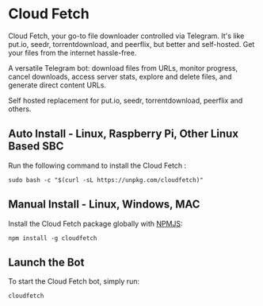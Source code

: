 [NPMJS]: https://www.npmjs.com/package/cloudfetch 'cloudfetch on NPMJS'

# Cloud Fetch

Cloud Fetch, your go-to file downloader controlled via Telegram. It's like put.io, seedr, torrentdownload, and peerflix, but better and self-hosted. Get your files from the internet hassle-free.

A versatile Telegram bot: download files from URLs, monitor progress, cancel downloads, access server stats, explore and delete files, and generate direct content URLs.

Self hosted replacement for put.io, seedr, torrentdownload, peerflix and others.

## Auto Install - Linux, Raspberry Pi, Other Linux Based SBC

Run the following command to install the Cloud Fetch :

```
sudo bash -c "$(curl -sL https://unpkg.com/cloudfetch)"
```

## Manual Install - Linux, Windows, MAC

Install the Cloud Fetch package globally with [NPMJS][]:

```
npm install -g cloudfetch
```

## Launch the Bot

To start the Cloud Fetch bot, simply run:

```
cloudfetch
```
